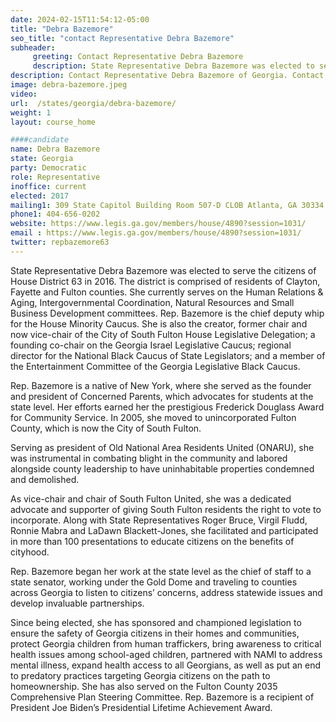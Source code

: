 ```yaml
---
date: 2024-02-15T11:54:12-05:00
title: "Debra Bazemore"
seo_title: "contact Representative Debra Bazemore"
subheader:
     greeting: Contact Representative Debra Bazemore
     description: State Representative Debra Bazemore was elected to serve the citizens of House District 63 in 2016. The district is comprised of residents of Clayton, Fayette and Fulton counties. She currently serves on the Human Relations & Aging, Intergovernmental Coordination, Natural Resources and Small Business Development committees.
description: Contact Representative Debra Bazemore of Georgia. Contact information for Debra Bazemore includes email address, phone number, and mailing address.
image: debra-bazemore.jpeg
video:
url:  /states/georgia/debra-bazemore/
weight: 1
layout: course_home

####candidate
name: Debra Bazemore
state: Georgia
party: Democratic
role: Representative
inoffice: current
elected: 2017
mailing1: 309 State Capitol Building Room 507-D CLOB Atlanta, GA 30334
phone1: 404-656-0202
website: https://www.legis.ga.gov/members/house/4890?session=1031/
email : https://www.legis.ga.gov/members/house/4890?session=1031/
twitter: repbazemore63
---
```


State Representative Debra Bazemore was elected to serve the citizens of House District 63 in 2016. The district is comprised of residents of Clayton, Fayette and Fulton counties. She currently serves on the Human Relations & Aging, Intergovernmental Coordination, Natural Resources and Small Business Development committees. Rep. Bazemore is the chief deputy whip for the House Minority Caucus. She is also the creator, former chair and now vice-chair of the City of South Fulton House Legislative Delegation; a founding co-chair on the Georgia Israel Legislative Caucus; regional director for the National Black Caucus of State Legislators; and a member of the Entertainment Committee of the Georgia Legislative Black Caucus.

Rep. Bazemore is a native of New York, where she served as the founder and president of Concerned Parents, which advocates for students at the state level. Her efforts earned her the prestigious Frederick Douglass Award for Community Service. In 2005, she moved to unincorporated Fulton County, which is now the City of South Fulton.

Serving as president of Old National Area Residents United (ONARU), she was instrumental in combating blight in the community and labored alongside county leadership to have uninhabitable properties condemned and demolished.

As vice-chair and chair of South Fulton United, she was a dedicated advocate and supporter of giving South Fulton residents the right to vote to incorporate. Along with State Representatives Roger Bruce, Virgil Fludd, Ronnie Mabra and LaDawn Blackett-Jones, she facilitated and participated in more than 100 presentations to educate citizens on the benefits of cityhood.

Rep. Bazemore began her work at the state level as the chief of staff to a state senator, working under the Gold Dome and traveling to counties across Georgia to listen to citizens’ concerns, address statewide issues and develop invaluable partnerships.

Since being elected, she has sponsored and championed legislation to ensure the safety of Georgia citizens in their homes and communities, protect Georgia children from human traffickers, bring awareness to critical health issues among school-aged children, partnered with NAMI to address mental illness, expand health access to all Georgians, as well as put an end to predatory practices targeting Georgia citizens on the path to homeownership. She has also served on the Fulton County 2035 Comprehensive Plan Steering Committee. Rep. Bazemore is a recipient of President Joe Biden’s Presidential Lifetime Achievement Award.
